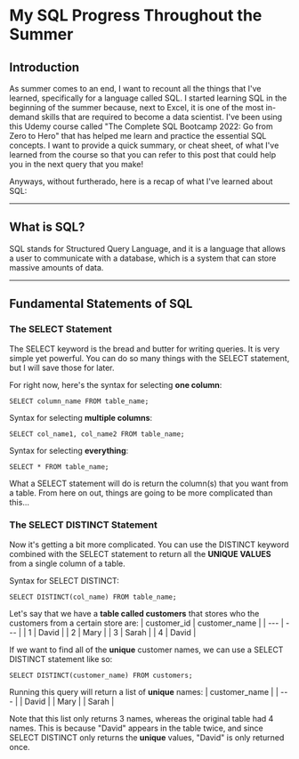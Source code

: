 # My SQL Progress Throughout the Summer

## Introduction
As summer comes to an end, I want to recount all the things that I've learned, specifically for a language called SQL. I started learning SQL in the beginning of the summer because, next to Excel, it is one of the most in-demand skills that are required to become a data scientist. I've been using this Udemy course called "The Complete SQL Bootcamp 2022: Go from Zero to Hero" that has helped me learn and practice the essential SQL concepts. I want to provide a quick summary, or cheat sheet, of what I've learned from the course so that you can refer to this post that could help you in the next query that you make!

Anyways, without furtherado, here is a recap of what I've learned about SQL:

---

## What is SQL?
SQL stands for Structured Query Language, and it is a language that allows a user to communicate with a database, which is a system that can store massive amounts of data.

---

## Fundamental Statements of SQL
### The SELECT Statement
The SELECT keyword is the bread and butter for writing queries. It is very simple yet powerful. You can do so many things with the SELECT statement, but I will save those for later. 

For right now, here's the syntax for selecting __one column__:
```tsql
SELECT column_name FROM table_name;
```

Syntax for selecting __multiple columns__:
```tsql
SELECT col_name1, col_name2 FROM table_name;
```

Syntax for selecting __everything__:
```tsql
SELECT * FROM table_name;
```

What a SELECT statement will do is return the column(s) that you want from a table. From here on out, things are going to be more complicated than this...

### The SELECT DISTINCT Statement
Now it's getting a bit more complicated. You can use the DISTINCT keyword combined with the SELECT statement to return all the __UNIQUE VALUES__ from a single column of a table. 

Syntax for SELECT DISTINCT:
```tsql
SELECT DISTINCT(col_name) FROM table_name;
```

Let's say that we have a __table called customers__ that stores who the customers from a certain store are:
| customer_id | customer_name |
| --- | --- |
| 1 | David |
| 2 | Mary |
| 3 | Sarah |
| 4 | David | 

If we want to find all of the __unique__ customer names, we can use a SELECT DISTINCT statement like so:
```tsql
SELECT DISTINCT(customer_name) FROM customers;
```

Running this query will return a list of __unique__ names:
| customer_name |
| --- |
| David |
| Mary |
| Sarah |

Note that this list only returns 3 names, whereas the original table had 4 names. This is because "David" appears in the table twice, and since SELECT DISTINCT only returns the __unique__ values, "David" is only returned once. 
